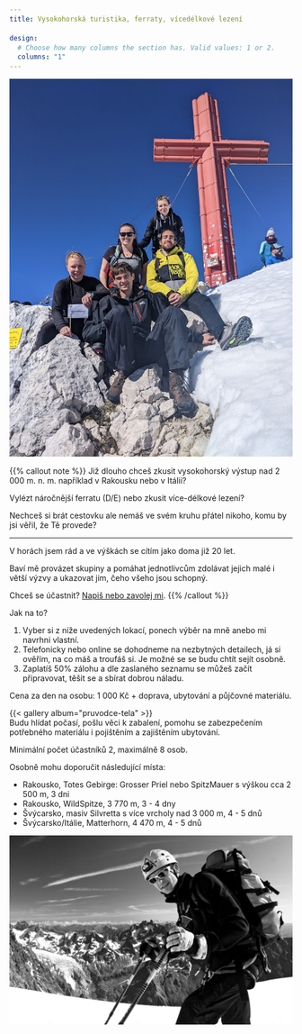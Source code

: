 ```yaml
---
title: Vysokohorská turistika, ferraty, vícedélkové lezení

design:
  # Choose how many columns the section has. Valid values: 1 or 2.
  columns: "1"
---
```


![](foto-2.jpeg)

{{% callout note %}}
Již dlouho chceš zkusit vysokohorský výstup nad 2 000 m. n. m. například v Rakousku nebo v Itálii?

Vylézt náročnější ferratu (D/E) nebo zkusit více-délkové lezení?

Nechceš si brát cestovku ale nemáš ve svém kruhu přátel nikoho, komu by jsi věřil, že Tě provede?

---

V horách jsem rád a ve výškách se cítím jako doma již 20 let.

Baví mě provázet skupiny a pomáhat jednotlivcům zdolávat jejich malé i větší výzvy a ukazovat jim, čeho všeho jsou schopný.

Chceš se účastnit? [Napiš nebo zavolej mi](/#contact).
{{% /callout %}}

Jak na to?

1. Vyber si z níže uvedených lokací, ponech výběr na mně anebo mi navrhni vlastní.
2. Telefonicky nebo online se dohodneme na nezbytných detailech, já si ověřím, na co máš a troufáš si. Je možné se se budu chtít sejít osobně.
3. Zaplatíš 50% zálohu a dle zaslaného seznamu se můžeš začít připravovat, těšit se a sbírat dobrou náladu.

Cena za den na osobu: 1 000 Kč + doprava, ubytování a půjčovné materiálu.

{{< gallery album="pruvodce-tela" >}}
<br />
Budu hlídat počasí, pošlu věci k zabalení, pomohu se zabezpečením potřebného materiálu i pojištěním a zajištěním ubytování.

Minimální počet účastníků 2, maximálně 8 osob.

Osobně mohu doporučit následující místa:

* Rakousko, Totes Gebirge: Grosser Priel nebo SpitzMauer s výškou cca 2 500 m,  3 dni
* Rakousko, WildSpitze, 3 770 m, 3 - 4 dny
* Švýcarsko, masiv Silvretta s více vrcholy nad 3 000 m, 4 - 5 dnů
* Švýcarsko/Itálie, Matterhorn, 4 470 m, 4 - 5 dnů

![](foto-1.jpg)

<!-- Inspirace: https://www.alpy4000.cz/nabidka/skialpovy-kurz-prvni-krucky-detail-612?tabs=plsd%3Acb1dd9af-d9d2-4ecc-a326-510028a5046d -->
